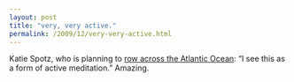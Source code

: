 ```yaml
---
layout: post
title: "very, very active."
permalink: /2009/12/very-very-active.html
---
```


<p>Katie Spotz, who is planning to <a href="http://www.nytimes.com/2009/12/17/sports/17rowing.html">row across the Atlantic Ocean</a>:  “I see this as a form of active meditation.”  Amazing.</p>


